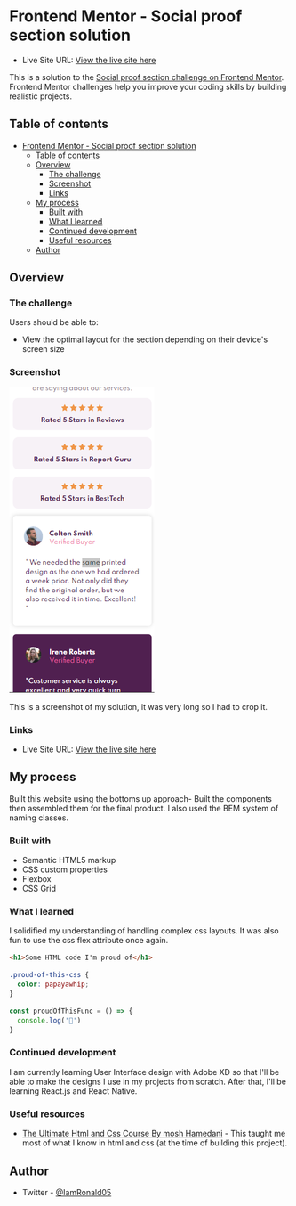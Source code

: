 # Frontend Mentor - Social proof section solution

- Live Site URL: [View the live site here](https://Iamronaldosunmu.github.io/social-proof-section)



This is a solution to the [Social proof section challenge on Frontend Mentor](https://www.frontendmentor.io/challenges/social-proof-section-6e0qTv_bA). Frontend Mentor challenges help you improve your coding skills by building realistic projects. 

## Table of contents

- [Frontend Mentor - Social proof section solution](#frontend-mentor---social-proof-section-solution)
  - [Table of contents](#table-of-contents)
  - [Overview](#overview)
    - [The challenge](#the-challenge)
    - [Screenshot](#screenshot)
    - [Links](#links)
  - [My process](#my-process)
    - [Built with](#built-with)
    - [What I learned](#what-i-learned)
    - [Continued development](#continued-development)
    - [Useful resources](#useful-resources)
  - [Author](#author)


## Overview

### The challenge

Users should be able to:

- View the optimal layout for the section depending on their device's screen size

### Screenshot

![](dist/Capture.PNG)

This is a screenshot of my solution, it was very long so I had to crop it.


### Links

- Live Site URL: [View the live site here](https://Iamronaldosunmu.github.io/social-proof-section)

## My process
Built this website using the bottoms up approach- Built the components then assembled them for the final product. I also used the BEM system of naming classes.
### Built with

- Semantic HTML5 markup
- CSS custom properties
- Flexbox
- CSS Grid



### What I learned

I solidified my understanding of handling complex css layouts. It was also fun to use the css flex attribute once again.

```html
<h1>Some HTML code I'm proud of</h1>
```
```css
.proud-of-this-css {
  color: papayawhip;
}
```
```js
const proudOfThisFunc = () => {
  console.log('🎉')
}
```

### Continued development

I am currently learning User Interface design with Adobe XD so that I'll be able to make the designs I use in my projects from scratch. After that, I'll be learning React.js and React Native.
### Useful resources

- [The Ultimate Html and Css Course By mosh Hamedani](https://www.codewithmosh.com) - This taught me most of what I know in html and css (at the time of building this project).


## Author

- Twitter - [@IamRonald05](https://www.twitter.com/IamRonald05)


